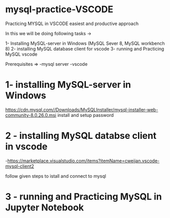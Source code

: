 # mysql-practice-VSCODE
 Practicing MYSQL in VSCODE easiest and productive approach

In this we will be doing following tasks -> 

1- Installing MySQL-server in Windows (MySQL Sever 8, MySQL workbench 8)
2- installing MySQL database client for vscode
3- running and Practicing MySQL vscode 

Prerequisites => 
    -mysql server 
    -vscode  

# 1- installing MySQL-server in Windows 

https://cdn.mysql.com//Downloads/MySQLInstaller/mysql-installer-web-community-8.0.26.0.msi
install and setup password 

 # 2 - installing MySQL databse client in vscode  
 
 -https://marketplace.visualstudio.com/items?itemName=cweijan.vscode-mysql-client2

 follow given steps to istall and connect to mysql 

# 3 - running and Practicing MySQL in Jupyter Notebook
 
